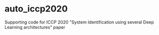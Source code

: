 # auto_iccp2020
Supporting code for ICCP 2020 "System Identification using several Deep Learning architectures" paper
